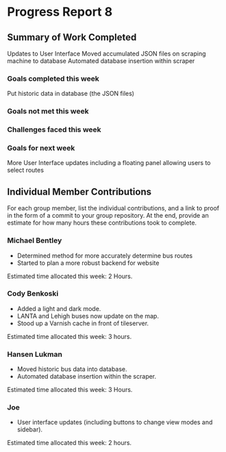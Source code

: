 # Progress Report 8

## Summary of Work Completed
Updates to User Interface
Moved accumulated JSON files on scraping machine to database
Automated database insertion within scraper

### Goals completed this week
Put historic data in database (the JSON files)

### Goals not met this week


### Challenges faced this week


### Goals for next week
More User Interface updates including a floating panel allowing users to select routes

## Individual Member Contributions

For each group member, list the individual contributions, and a link to proof in the form of a commit to your group repository. At the end, provide an estimate for how many hours these contributions took to complete.

### Michael Bentley

- Determined method for more accurately determine bus routes
- Started to plan a more robust backend for website

Estimated time allocated this week: 2 Hours.

### Cody Benkoski
- Added a light and dark mode.
- LANTA and Lehigh buses now update on the map.
- Stood up a Varnish cache in front of tileserver.

Estimated time allocated this week: 3 hours.

### Hansen Lukman
- Moved historic bus data into database.
- Automated database insertion within the scraper.

Estimated time allocated this week: 3 Hours.

### Joe

- User interface updates (including buttons to change view modes and sidebar).

Estimated time allocated this week: 2 hours.
